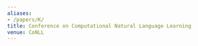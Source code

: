 ```yaml
---
aliases:
- /papers/K/
title: Conference on Computational Natural Language Learning
venue: CoNLL
---
```

